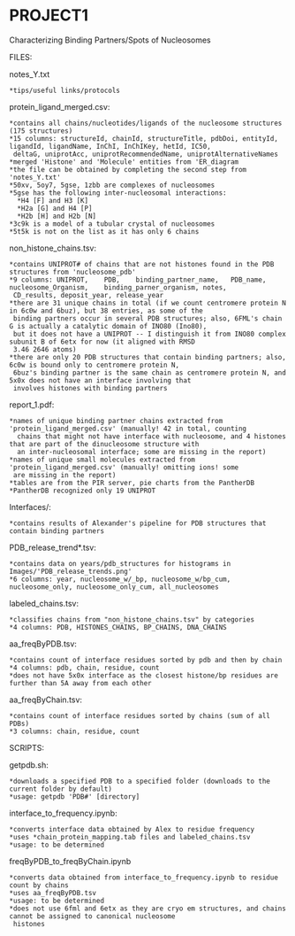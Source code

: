 # PROJECT1
Characterizing Binding Partners/Spots of Nucleosomes


FILES:

  notes_Y.txt
  
    *tips/useful links/protocols
    
  protein_ligand_merged.csv:
  
    *contains all chains/nucleotides/ligands of the nucleosome structures (175 structures)
    *15 columns: structureId, chainId, structureTitle, pdbDoi, entityId, ligandId, ligandName, InChI, InChIKey, hetId, IC50, 
     deltaG, uniprotAcc, uniprotRecommendedName, uniprotAlternativeNames
    *merged 'Histone' and 'Molecule' entities from 'ER_diagram
    *the file can be obtained by completing the second step from 'notes_Y.txt'
    *50xv, 5oy7, 5gse, 1zbb are complexes of nucleosomes 
    *5gse has the following inter-nucleosomal interactions:
      *H4 [F] and H3 [K]
      *H2a [G] and H4 [P]
      *H2b [H] and H2b [N]
    *3c9k is a model of a tubular crystal of nucleosomes
    *5t5k is not on the list as it has only 6 chains
    
  non_histone_chains.tsv:
  
    *contains UNIPROT# of chains that are not histones found in the PDB structures from 'nucleosome_pdb'
    *9 columns: UNIPROT,	PDB,	binding_partner_name,	PDB_name,	nucleosome_Organism,	binding_parner_organism, notes, 
     CD_results, deposit_year, release_year
    *there are 31 unique chains in total (if we count centromere protein N in 6c0w and 6buz), but 38 entries, as some of the 
     binding partners occur in several PDB structures; also, 6FML's chain G is actually a catalytic domain of INO80 (Ino80), 
     but it does not have a UNIPROT -- I distinguish it from INO80 complex subunit B of 6etx for now (it aligned with RMSD 
     3.46 2646 atoms)
    *there are only 20 PDB structures that contain binding partners; also, 6c0w is bound only to centromere protein N, 
     6buz's binding partner is the same chain as centromere protein N, and 5x0x does not have an interface involving that
     involves histones with binding partners
      
  report_1.pdf:
  
    *names of unique binding partner chains extracted from 'protein_ligand_merged.csv' (manually! 42 in total, counting 
      chains that might not have interface with nucleosome, and 4 histones that are part of the dinucleosome structure with 
      an inter-nucleosomal interface; some are missing in the report)
    *names of unique small molecules extracted from 'protein_ligand_merged.csv' (manually! omitting ions! some 
     are missing in the report)
    *tables are from the PIR server, pie charts from the PantherDB 
    *PantherDB recognized only 19 UNIPROT
    
  Interfaces/:
  
    *contains results of Alexander's pipeline for PDB structures that contain binding partners
    
  PDB_release_trend*.tsv:
  
    *contains data on years/pdb_structures for histograms in Images/'PDB_release_trends.png'
    *6 columns: year, nucleosome_w/_bp, nucleosome_w/bp_cum, nucleosome_only, nucleosome_only_cum, all_nucleosomes
    
  labeled_chains.tsv:
  
    *classifies chains from "non_histone_chains.tsv" by categories
    *4 columns: PDB, HISTONES_CHAINS, BP_CHAINS, DNA_CHAINS
    
  aa_freqByPDB.tsv:
  
    *contains count of interface residues sorted by pdb and then by chain
    *4 columns: pdb, chain, residue, count
    *does not have 5x0x interface as the closest histone/bp residues are further than 5A away from each other
    
  aa_freqByChain.tsv:
  
    *contains count of interface residues sorted by chains (sum of all PDBs)
    *3 columns: chain, residue, count
    
    
SCRIPTS:

  getpdb.sh:
  
    *downloads a specified PDB to a specified folder (downloads to the current folder by default)
    *usage: getpdb 'PDB#' [directory]
    
  interface_to_frequency.ipynb:
  
    *converts interface data obtained by Alex to residue frequency
    *uses *chain_protein_mapping.tab files and labeled_chains.tsv
    *usage: to be determined

  freqByPDB_to_freqByChain.ipynb
  
    *converts data obtained from interface_to_frequency.ipynb to residue count by chains
    *uses aa_freqByPDB.tsv
    *usage: to be determined
    *does not use 6fml and 6etx as they are cryo em structures, and chains cannot be assigned to canonical nucleosome   
     histones
